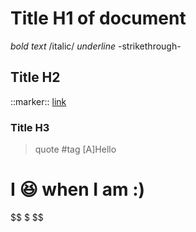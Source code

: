 # Title H1 of document
*bold text* /italic/ _underline_ -strikethrough-

## Title H2
::marker::
[link](http://www.bear-writer.com/faq/Markup%20:%20Markdown/Polar%20Bear%20markup%20language/)

### Title H3
> quote
#tag
[A]Hello
# I :laughing: when I am :)
$$ $ $$